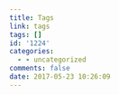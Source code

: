 ```yaml
---
title: Tags
link: tags
tags: []
id: '1224'
categories:
  - - uncategorized
comments: false
date: 2017-05-23 10:26:09
---
```

